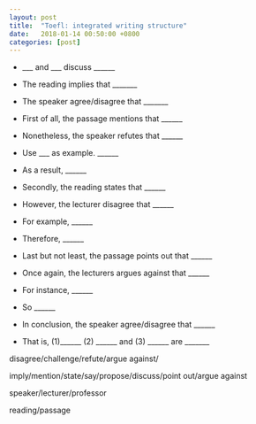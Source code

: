 ```yaml
---
layout: post
title:  "Toefl: integrated writing structure"
date:   2018-01-14 00:50:00 +0800
categories: [post]
---
```


* ___ and ___ discuss ______
* The reading implies that _______
* The speaker agree/disagree that _______


* First of all, the passage mentions that ______
* Nonetheless, the speaker refutes that ______
* Use ___ as example. ______
* As a result, ______

* Secondly, the reading states that ______
* However, the lecturer disagree that ______
* For example, ______
* Therefore, ______

* Last but not least, the passage points out that ______
* Once again, the lecturers argues against that ______
* For instance, ______
* So ______

* In conclusion, the speaker agree/disagree that ______
* That is, (1)______ (2) ______ and (3) ______ are _______


disagree/challenge/refute/argue against/

imply/mention/state/say/propose/discuss/point out/argue against

speaker/lecturer/professor

reading/passage